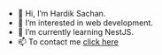- 👋 Hi, I’m Hardik Sachan.
- 👀 I’m interested in web development.
- 🌱 I’m currently learning NestJS.
- 📫 To contact me [click here](https://hardiksachan.netlify.app/)

<!---
Hardik5862/Hardik5862 is a ✨ special ✨ repository because its `README.md` (this file) appears on your GitHub profile.
You can click the Preview link to take a look at your changes.
--->
